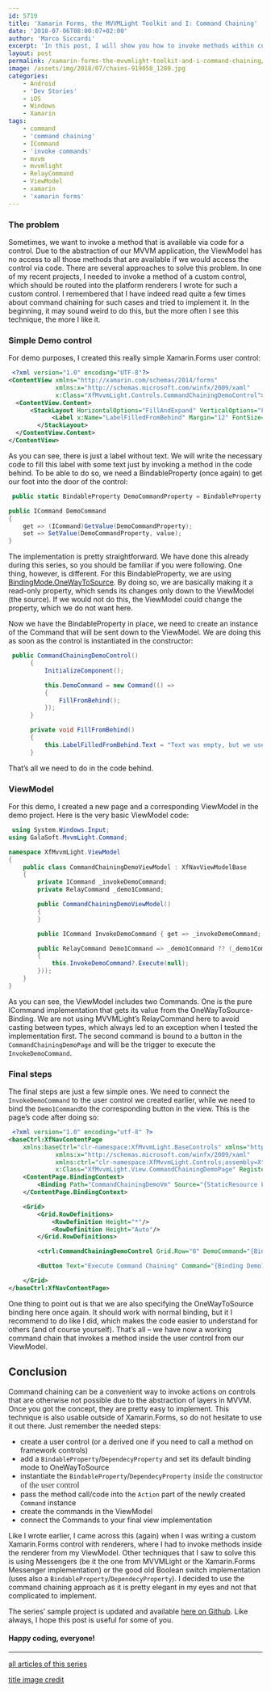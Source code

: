 ```yaml
---
id: 5719
title: 'Xamarin Forms, the MVVMLight Toolkit and I: Command Chaining'
date: '2018-07-06T08:00:07+02:00'
author: 'Marco Siccardi'
excerpt: 'In this post, I will show you how to invoke methods within custom or derived controls in MVVM driven Xamarin.Forms apps, using a technique called "Command Chaining".'
layout: post
permalink: /xamarin-forms-the-mvvmlight-toolkit-and-i-command-chaining/
image: /assets/img/2018/07/chains-919058_1280.jpg
categories:
    - Android
    - 'Dev Stories'
    - iOS
    - Windows
    - Xamarin
tags:
    - command
    - 'command chaining'
    - ICommand
    - 'invoke commands'
    - mvvm
    - mvvmlight
    - RelayCommand
    - ViewModel
    - xamarin
    - 'xamarin forms'
---
```


### The problem

Sometimes, we want to invoke a method that is available via code for a control. Due to the abstraction of our MVVM application, the ViewModel has no access to all those methods that are available if we would access the control via code. There are several approaches to solve this problem. In one of my recent projects, I needed to invoke a method of a custom control, which should be routed into the platform renderers I wrote for such a custom control. I remembered that I have indeed read quite a few times about command chaining for such cases and tried to implement it. In the beginning, it may sound weird to do this, but the more often I see this technique, the more I like it.

### Simple Demo control

For demo purposes, I created this really simple Xamarin.Forms user control:

``` xml
 <?xml version="1.0" encoding="UTF-8"?>
<ContentView xmlns="http://xamarin.com/schemas/2014/forms" 
             xmlns:x="http://schemas.microsoft.com/winfx/2009/xaml"
             x:Class="XfMvvmLight.Controls.CommandChainingDemoControl">
  <ContentView.Content>
      <StackLayout HorizontalOptions="FillAndExpand" VerticalOptions="FillAndExpand">
            <Label x:Name="LabelFilledFromBehind" Margin="12" FontSize="Large" />   
        </StackLayout>
  </ContentView.Content>
</ContentView>
```
 
As you can see, there is just a label without text. We will write the necessary code to fill this label with some text just by invoking a method in the code behind. To be able to do so, we need a BindableProperty (once again) to get our foot into the door of the control:

``` csharp
 public static BindableProperty DemoCommandProperty = BindableProperty.Create(nameof(DemoCommand), typeof(ICommand), typeof(CommandChainingDemoControl), null, BindingMode.OneWayToSource);

public ICommand DemoCommand
{
    get => (ICommand)GetValue(DemoCommandProperty);
    set => SetValue(DemoCommandProperty, value);
}
```
 
The implementation is pretty straightforward. We have done this already during this series, so you should be familiar if you were following. One thing, however, is different. For this BindableProperty, we are using [BindingMode.OneWayToSource](https://docs.microsoft.com/en-us/dotnet/api/xamarin.forms.bindingmode?view=xamarin-forms). By doing so, we are basically making it a read-only property, which sends its changes only down to the ViewModel (the source). If we would not do this, the ViewModel could change the property, which we do not want here.

Now we have the BindableProperty in place, we need to create an instance of the Command that will be sent down to the ViewModel. We are doing this as soon as the control is instantiated in the constructor:

``` csharp
 public CommandChainingDemoControl()
      {
          InitializeComponent();

          this.DemoCommand = new Command(() =>
          {
              FillFromBehind();
          });
      }

      private void FillFromBehind()
      {
          this.LabelFilledFromBehind.Text = "Text was empty, but we used command chaining to show this text inside a control.";
      }
```
 
That’s all we need to do in the code behind.

### ViewModel

For this demo, I created a new page and a corresponding ViewModel in the demo project. Here is the very basic ViewModel code:

``` csharp
 using System.Windows.Input;
using GalaSoft.MvvmLight.Command;

namespace XfMvvmLight.ViewModel
{
    public class CommandChainingDemoViewModel : XfNavViewModelBase
    {
        private ICommand _invokeDemoCommand;
        private RelayCommand _demo1Command;

        public CommandChainingDemoViewModel()
        {
        }

        public ICommand InvokeDemoCommand { get => _invokeDemoCommand; set => Set(ref _invokeDemoCommand, value); }

        public RelayCommand Demo1Command => _demo1Command ?? (_demo1Command = new RelayCommand(() =>
        {
            this.InvokeDemoCommand?.Execute(null);
        }));
    }
}
```
 
As you can see, the ViewModel includes two Commands. One is the pure ICommand implementation that gets its value from the OneWayToSource-Binding. We are not using MVVMLight’s RelayCommand here to avoid casting between types, which always led to an exception when I tested the implementation first. The second command is bound to a button in the `CommandChainingDemoPage` and will be the trigger to execute the `InvokeDemoCommand`.

### Final steps

The final steps are just a few simple ones. We need to connect the <span style="display: inline !important; float: none; background-color: transparent; color: #333333; cursor: text; font-family: Georgia,'Times New Roman','Bitstream Charter',Times,serif; font-size: 16px; font-style: normal; font-variant: normal; font-weight: 400; letter-spacing: normal; orphans: 2; text-align: left; text-decoration: none; text-indent: 0px; text-transform: none; -webkit-text-stroke-width: 0px; white-space: normal; word-spacing: 0px;"> </span>`InvokeDemoCommand` to the user control we created earlier, while we need to bind the `Demo1Command`to the corresponding button in the view. This is the page’s code after doing so:

``` xml
 <?xml version="1.0" encoding="utf-8" ?>
<baseCtrl:XfNavContentPage
    xmlns:baseCtrl="clr-namespace:XfMvvmLight.BaseControls" xmlns="http://xamarin.com/schemas/2014/forms"
             xmlns:x="http://schemas.microsoft.com/winfx/2009/xaml"
             xmlns:ctrl="clr-namespace:XfMvvmLight.Controls;assembly=XfMvvmLight"
             x:Class="XfMvvmLight.View.CommandChainingDemoPage" RegisteredPageKey="{Binding CommandChainingDemoPageKey, Source=Locator}">
    <ContentPage.BindingContext>
        <Binding Path="CommandChainingDemoVm" Source="{StaticResource Locator}" />
    </ContentPage.BindingContext>

    <Grid>
        <Grid.RowDefinitions>
            <RowDefinition Height="*"/>
            <RowDefinition Height="Auto"/>
        </Grid.RowDefinitions>

        <ctrl:CommandChainingDemoControl Grid.Row="0" DemoCommand="{Binding InvokeDemoCommand, Mode=OneWayToSource}" Margin="12"></ctrl:CommandChainingDemoControl>

        <Button Text="Execute Command Chaining" Command="{Binding Demo1Command}" Margin="12" Grid.Row="1" />

    </Grid>
</baseCtrl:XfNavContentPage>
```
 
One thing to point out is that we are also specifying the OneWayToSource binding here once again. It should work with normal binding, but it I recommend to do like I did, which makes the code easier to understand for others (and of course yourself). That’s all – we have now a working command chain that invokes a method inside the user control from our ViewModel.

## Conclusion

Command chaining can be a convenient way to invoke actions on controls that are otherwise not possible due to the abstraction of layers in MVVM. Once you got the concept, they are pretty easy to implement. This technique is also usable outside of Xamarin.Forms, so do not hesitate to use it out there. Just remember the needed steps:

- create a user control (or a derived one if you need to call a method on framework controls)
- add a `BindableProperty`/`DependecyProperty` and set its default binding mode to OneWayToSource
- instantiate the `BindableProperty`/`DependecyProperty`<span style="display: inline !important; float: none; background-color: transparent; color: #333333; cursor: text; font-family: Georgia,'Times New Roman','Bitstream Charter',Times,serif; font-size: 16px; font-style: normal; font-variant: normal; font-weight: 400; letter-spacing: normal; orphans: 2; text-align: left; text-decoration: none; text-indent: 0px; text-transform: none; -webkit-text-stroke-width: 0px; white-space: normal; word-spacing: 0px;"> inside the constructor of the user control</span>
- pass the method call/code into the `Action` part of the newly created `Command` instance
- create the commands in the ViewModel
- connect the Commands to your final view implementation

Like I wrote earlier, I came across this (again) when I was writing a custom Xamarin.Forms control with renderers, where I had to invoke methods inside the renderer from my ViewModel. Other techniques that I saw to solve this is using Messengers (be it the one from MVVMLight or the Xamarin.Forms Messenger implementation) or the good old Boolean switch implementation (uses also a `BindableProperty`/`DependecyProperty`). I decided to use the command chaining approach as it is pretty elegant in my eyes and not that complicated to implement.

The series’ sample project is updated and available [here on Github](https://github.com/MSiccDev/XfMvvmLight). Like always, I hope this post is useful for some of you.

#### Happy coding, everyone!

---

[all articles of this series](https://msicc.net/?s=Xamarin+Forms%2C+the+MVVMLight+Toolkit+and+I)

[title image credit](https://pixabay.com/en/chains-crane-industrial-heavy-load-919058/)